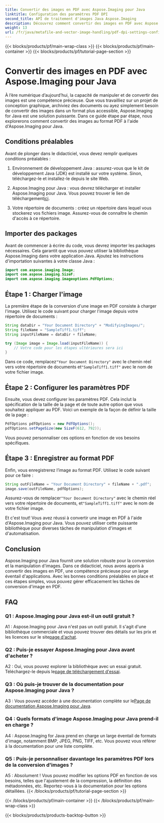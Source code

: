 ```yaml
---
title: Convertir des images en PDF avec Aspose.Imaging pour Java
linktitle: Configuration des paramètres PDF DPI
second_title: API de traitement d'images Java Aspose.Imaging
description: Découvrez comment convertir des images en PDF avec Aspose.Imaging pour Java. Guide étape par étape pour une manipulation efficace des images.
weight: 13
url: /fr/java/metafile-and-vector-image-handling/pdf-dpi-settings-configuration/
---
```


{{< blocks/products/pf/main-wrap-class >}}
{{< blocks/products/pf/main-container >}}
{{< blocks/products/pf/tutorial-page-section >}}

# Convertir des images en PDF avec Aspose.Imaging pour Java

À l’ère numérique d’aujourd’hui, la capacité de manipuler et de convertir des images est une compétence précieuse. Que vous travailliez sur un projet de conception graphique, archiviez des documents ou ayez simplement besoin de convertir des images dans un format plus accessible, Aspose.Imaging for Java est une solution puissante. Dans ce guide étape par étape, nous explorerons comment convertir des images au format PDF à l'aide d'Aspose.Imaging pour Java.

## Conditions préalables

Avant de plonger dans le didacticiel, vous devez remplir quelques conditions préalables :

1. Environnement de développement Java : assurez-vous que le kit de développement Java (JDK) est installé sur votre système. Sinon, téléchargez-le et installez-le depuis le site Web.

2.  Aspose.Imaging pour Java : vous devrez télécharger et installer Aspose.Imaging pour Java. Vous pouvez trouver le lien de téléchargement[ici](https://releases.aspose.com/imaging/java/).

3. Votre répertoire de documents : créez un répertoire dans lequel vous stockerez vos fichiers image. Assurez-vous de connaître le chemin d'accès à ce répertoire.

## Importer des packages

Avant de commencer à écrire du code, vous devrez importer les packages nécessaires. Cela garantit que vous pouvez utiliser la bibliothèque Aspose.Imaging dans votre application Java. Ajoutez les instructions d'importation suivantes à votre classe Java :

```java
import com.aspose.imaging.Image;
import com.aspose.imaging.SizeF;
import com.aspose.imaging.imageoptions.PdfOptions;
```

## Étape 1 : Charger l'image

La première étape de la conversion d'une image en PDF consiste à charger l'image. Utilisez le code suivant pour charger l'image depuis votre répertoire de documents :

```java
String dataDir = "Your Document Directory" + "ModifyingImages/";
String fileName = "SampleTiff1.tiff";
String inputFileName = dataDir + fileName;

try (Image image = Image.load(inputFileName)) {
    // Votre code pour les étapes ultérieures sera ici
}
```

 Dans ce code, remplacez`"Your Document Directory"` avec le chemin réel vers votre répertoire de documents et`"SampleTiff1.tiff"` avec le nom de votre fichier image.

## Étape 2 : Configurer les paramètres PDF

Ensuite, vous devez configurer les paramètres PDF. Cela inclut la spécification de la taille de la page et de toute autre option que vous souhaitez appliquer au PDF. Voici un exemple de la façon de définir la taille de la page :

```java
PdfOptions pdfOptions = new PdfOptions();
pdfOptions.setPageSize(new SizeF(612, 792));
```

Vous pouvez personnaliser ces options en fonction de vos besoins spécifiques.

## Étape 3 : Enregistrer au format PDF

Enfin, vous enregistrerez l’image au format PDF. Utilisez le code suivant pour ce faire :

```java
String outFileName = "Your Document Directory" + fileName + ".pdf";
image.save(outFileName, pdfOptions);
```

 Assurez-vous de remplacer`"Your Document Directory"` avec le chemin réel vers votre répertoire de documents, et`"SampleTiff1.tiff"` avec le nom de votre fichier image.

Et c'est tout! Vous avez réussi à convertir une image en PDF à l'aide d'Aspose.Imaging pour Java. Vous pouvez utiliser cette puissante bibliothèque pour diverses tâches de manipulation d'images et d'automatisation.

## Conclusion

Aspose.Imaging pour Java fournit une solution robuste pour la conversion et la manipulation d'images. Dans ce didacticiel, nous avons appris à convertir des images en PDF, une compétence précieuse pour un large éventail d'applications. Avec les bonnes conditions préalables en place et ces étapes simples, vous pouvez gérer efficacement les tâches de conversion d'image en PDF.

## FAQ

### Q1 : Aspose.Imaging pour Java est-il un outil gratuit ?

A1 : Aspose.Imaging pour Java n'est pas un outil gratuit. Il s'agit d'une bibliothèque commerciale et vous pouvez trouver des détails sur les prix et les licences sur le site[page d'achat](https://purchase.aspose.com/buy).

### Q2 : Puis-je essayer Aspose.Imaging pour Java avant d'acheter ?

 A2 : Oui, vous pouvez explorer la bibliothèque avec un essai gratuit. Téléchargez-le depuis le[page de téléchargement d'essai](https://releases.aspose.com/).

### Q3 : Où puis-je trouver de la documentation pour Aspose.Imaging pour Java ?

 A3 : Vous pouvez accéder à une documentation complète sur le[Page de documentation Aspose.Imaging pour Java](https://reference.aspose.com/imaging/java/).

### Q4 : Quels formats d'image Aspose.Imaging pour Java prend-il en charge ?

A4 : Aspose.Imaging for Java prend en charge un large éventail de formats d'image, notamment BMP, JPEG, PNG, TIFF, etc. Vous pouvez vous référer à la documentation pour une liste complète.

### Q5 : Puis-je personnaliser davantage les paramètres PDF lors de la conversion d'images ?

A5 : Absolument ! Vous pouvez modifier les options PDF en fonction de vos besoins, telles que l'ajustement de la compression, la définition des métadonnées, etc. Reportez-vous à la documentation pour les options détaillées.
{{< /blocks/products/pf/tutorial-page-section >}}

{{< /blocks/products/pf/main-container >}}
{{< /blocks/products/pf/main-wrap-class >}}

{{< blocks/products/products-backtop-button >}}
